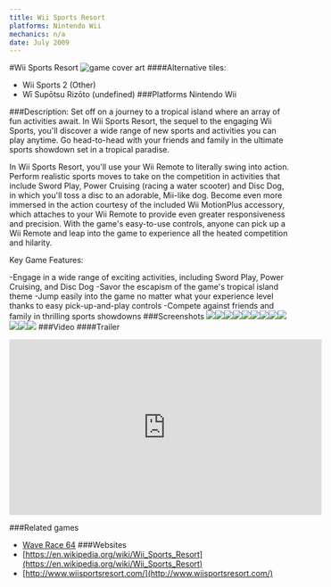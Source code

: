 ```yaml
---
title: Wii Sports Resort
platforms: Nintendo Wii
mechanics: n/a
date: July 2009
---
```

#Wii Sports Resort
![game cover art](//images.igdb.com/igdb/image/upload/t_cover_big/vyihkhcjmdgwjmpxuem1.jpg "Logo Title Text 1")
####Alternative tiles:
* Wii Sports 2 (Other)
* Wī Supōtsu Rizōto (undefined)
###Platforms
Nintendo Wii

###Description:
Set off on a journey to a tropical island where an array of fun activities await. In Wii Sports Resort, the sequel to the engaging Wii Sports, you'll discover a wide range of new sports and activities you can play anytime. Go head-to-head with your friends and family in the ultimate sports showdown set in a tropical paradise. 
 
In Wii Sports Resort, you'll use your Wii Remote to literally swing into action. Perform realistic sports moves to take on the competition in activities that include Sword Play, Power Cruising (racing a water scooter) and Disc Dog, in which you'll toss a disc to an adorable, Mii-like dog. Become even more immersed in the action courtesy of the included Wii MotionPlus accessory, which attaches to your Wii Remote to provide even greater responsiveness and precision. With the game's easy-to-use controls, anyone can pick up a Wii Remote and leap into the game to experience all the heated competition and hilarity. 
 
Key Game Features: 
 
-Engage in a wide range of exciting activities, including Sword Play, Power Cruising, and Disc Dog 
-Savor the escapism of the game's tropical island theme 
-Jump easily into the game no matter what your experience level thanks to easy pick-up-and-play controls 
-Compete against friends and family in thrilling sports showdowns
###Screenshots
<a target="_blank" href="//images.igdb.com/igdb/image/upload/t_cover_big/pph3cha64bsvjjvdmmgy.jpg"><img src="//images.igdb.com/igdb/image/upload/t_thumb/pph3cha64bsvjjvdmmgy.jpg"/></a><a target="_blank" href="//images.igdb.com/igdb/image/upload/t_cover_big/alb4en9eirhgksyimyec.jpg"><img src="//images.igdb.com/igdb/image/upload/t_thumb/alb4en9eirhgksyimyec.jpg"/></a><a target="_blank" href="//images.igdb.com/igdb/image/upload/t_cover_big/piurqd0hnqbuxomz2ssq.jpg"><img src="//images.igdb.com/igdb/image/upload/t_thumb/piurqd0hnqbuxomz2ssq.jpg"/></a><a target="_blank" href="//images.igdb.com/igdb/image/upload/t_cover_big/zy1mbmwtlexxdjcya8iw.jpg"><img src="//images.igdb.com/igdb/image/upload/t_thumb/zy1mbmwtlexxdjcya8iw.jpg"/></a><a target="_blank" href="//images.igdb.com/igdb/image/upload/t_cover_big/gbp4aifesozldjz19x1i.jpg"><img src="//images.igdb.com/igdb/image/upload/t_thumb/gbp4aifesozldjz19x1i.jpg"/></a><a target="_blank" href="//images.igdb.com/igdb/image/upload/t_cover_big/q4uo55rsymutw8jsmf6l.jpg"><img src="//images.igdb.com/igdb/image/upload/t_thumb/q4uo55rsymutw8jsmf6l.jpg"/></a><a target="_blank" href="//images.igdb.com/igdb/image/upload/t_cover_big/nmkhqpbzh3gfe042ayso.jpg"><img src="//images.igdb.com/igdb/image/upload/t_thumb/nmkhqpbzh3gfe042ayso.jpg"/></a><a target="_blank" href="//images.igdb.com/igdb/image/upload/t_cover_big/qozewmsfz1zgmvb139zs.jpg"><img src="//images.igdb.com/igdb/image/upload/t_thumb/qozewmsfz1zgmvb139zs.jpg"/></a><a target="_blank" href="//images.igdb.com/igdb/image/upload/t_cover_big/jo1bg7g0ee4x5rvihwxv.jpg"><img src="//images.igdb.com/igdb/image/upload/t_thumb/jo1bg7g0ee4x5rvihwxv.jpg"/></a><a target="_blank" href="//images.igdb.com/igdb/image/upload/t_cover_big/orhp3sishdegntrupsax.jpg"><img src="//images.igdb.com/igdb/image/upload/t_thumb/orhp3sishdegntrupsax.jpg"/></a><a target="_blank" href="//images.igdb.com/igdb/image/upload/t_cover_big/muqeui5btbyvig3iv4dd.jpg"><img src="//images.igdb.com/igdb/image/upload/t_thumb/muqeui5btbyvig3iv4dd.jpg"/></a><a target="_blank" href="//images.igdb.com/igdb/image/upload/t_cover_big/sc3q0nxmpaj3e45hdy1m.jpg"><img src="//images.igdb.com/igdb/image/upload/t_thumb/sc3q0nxmpaj3e45hdy1m.jpg"/></a>
###Video
####Trailer

<iframe width="560" height="315" src="https://www.youtube.com/embed/JcqPmTksZg4" frameborder="0" allowfullscreen></iframe>

###Related games
* [Wave Race 64](/games/wave-race-64-3629/)
###Websites
* [https://en.wikipedia.org/wiki/Wii_Sports_Resort](https://en.wikipedia.org/wiki/Wii_Sports_Resort)
* [http://www.wiisportsresort.com/](http://www.wiisportsresort.com/)
